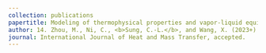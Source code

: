 ```yaml
---
collection: publications
papertitle: Modeling of thermophysical properties and vapor-liquid equilibrium using Gaussian process regression
author: 14. Zhou, M., Ni, C., <b>Sung, C.-L.</b>, and Wang, X. (2023+)
journal: International Journal of Heat and Mass Transfer, accepted.
---
```

